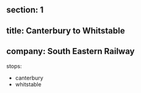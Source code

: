 ﻿section: 1
----
title: Canterbury to Whitstable
----
company: South Eastern Railway
----
stops:
- canterbury
- whitstable
